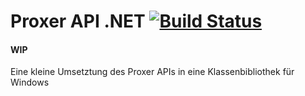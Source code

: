 # Proxer API .NET [![Build Status](https://travis-ci.org/InfiniteSoul/massive-octo-wookie.png?branch=master)](https://travis-ci.org/InfiniteSoul/massive-octo-wookie)
#### WIP
Eine kleine Umsetztung des Proxer APIs in eine Klassenbibliothek für Windows
